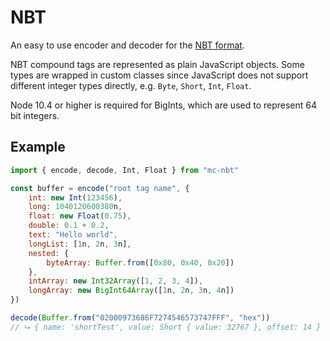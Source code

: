 # NBT

An easy to use encoder and decoder for the [NBT format](https://wiki.vg/NBT).

NBT compound tags are represented as plain JavaScript objects. Some types
are wrapped in custom classes since JavaScript does not support different integer
types directly, e.g. `Byte`, `Short`, `Int`, `Float`.

Node 10.4 or higher is required for BigInts, which are used to represent 64 bit integers.

## Example

```js
import { encode, decode, Int, Float } from "mc-nbt"

const buffer = encode("root tag name", {
    int: new Int(123456),
    long: 1040120600380n,
    float: new Float(0.75),
    double: 0.1 + 0.2,
    text: "Hello world",
    longList: [1n, 2n, 3n],
    nested: {
        byteArray: Buffer.from([0x80, 0x40, 0x20])
    },
    intArray: new Int32Array([1, 2, 3, 4]),
    longArray: new BigInt64Array([1n, 2n, 3n, 4n])
})

decode(Buffer.from("02000973686F7274546573747FFF", "hex"))
// ⮡ { name: 'shortTest', value: Short { value: 32767 }, offset: 14 }
```
